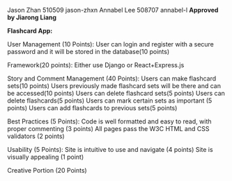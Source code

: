 Jason Zhan 510509 jason-zhxn
Annabel Lee 508707 annabel-l
**Approved by Jiarong Liang**

**Flashcard App:**

User Management (10 Points):
    User can login and register with a secure password and it will be stored in the database(10 points)
    
Framework(20 points):
    Either use Django or React+Express.js
    
Story and Comment Management (40 Points):
    Users can make flashcard sets(10 points)
    Users previously made flashcard sets will be there and can be accessed(10 points)
    Users can delete flashcard sets(5 points)
    Users can delete flashcards(5 points)
    Users can mark certain sets as important (5 points)
    Users can add flashcards to previous sets(5 points)
    
Best Practices (5 Points):
    Code is well formatted and easy to read, with proper commenting (3 points)
    All pages pass the W3C HTML and CSS validators (2 points)
    
Usability (5 Points):
    Site is intuitive to use and navigate (4 points)
    Site is visually appealing (1 point)
    
Creative Portion (20 Points)

